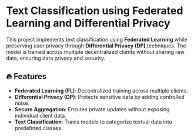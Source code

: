 # Text Classification using Federated Learning and Differential Privacy

This project implements text classification using **Federated Learning** while preserving user privacy through **Differential Privacy (DP)** techniques. The model is trained across multiple decentralized clients without sharing raw data, ensuring data privacy and security.

## 🔥 Features
- **Federated Learning (FL)**: Decentralized training across multiple clients.
- **Differential Privacy (DP)**: Protects sensitive data by adding controlled noise.
- **Secure Aggregation**: Ensures private updates without exposing individual client data.
- **Text Classification**: Trains models to categorize textual data into predefined classes.

